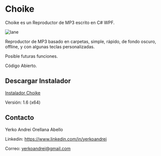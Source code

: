 # Choike
Choike es un Reproductor de MP3 escrito en C# WPF.

![lane](https://github.com/YerkoAndrei/Choike/blob/ccfd2e85c7b23b45d42b8d23b7665ff930165802/Choike/Arte/SinCar%C3%A1tula.png)

Reproductor de MP3 basado en carpetas, simple, rápido, de fondo oscuro, offline, y con algunas teclas personalizadas.

Posible futuras funciones.

Código Abierto.

## Descargar Instalador
<a href="https://github.com/YerkoAndrei/Choike/releases/download/estable/InstaladorChoike.msi">Instalador Choike</a>

Versión: 1.6 (x64)

## Contacto
Yerko Andrei Orellana Abello

Linkedin: https://www.linkedin.com/in/yerkoandrei

Correo:  yerkoandrei@gmail.com
